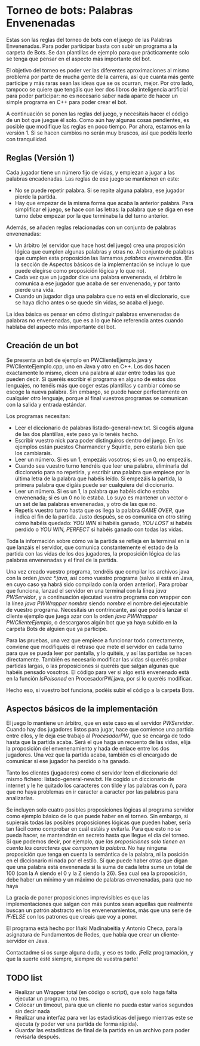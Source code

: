 # Torneo de bots: Palabras Envenenadas

Estas son las reglas del torneo de bots con el juego de las Palabras Envenenadas. Para poder participar basta con subir un programa a la carpeta de Bots. Se dan plantillas de ejemplo para que prácticamente solo se tenga que pensar en el aspecto más importante del bot.

El objetivo del torneo es poder ver las diferentes aproximaciones al mismo problema por parte de mucha gente de la carrera, así que cuanta más gente participe y más raras sean las ideas que se os ocurran, mejor. Por otro lado, tampoco se quiere que tengáis que leer dos libros de inteligencia artificial para poder participar: no es necesario saber nada aparte de hacer un simple programa en C++ para poder crear el bot.

A continuación se ponen las reglas del juego, y necesitais hacer el código de un bot que juegue él solo. Como aún hay algunas cosas pendientes, es posible que modifique las reglas en poco tiempo. Por ahora, estamos en la versión 1. Si se hacen cambios no serán muy bruscos, así que podéis leerlo con tranquilidad.

## Reglas (Versión 1)

Cada jugador tiene un número fijo de vidas, y empiezan a jugar a las palabras encadenadas. Las reglas de ese juego se mantienen en este:

- No se puede repetir palabra. Si se repite alguna palabra, ese jugador pierde la partida.
- Hay que empezar de la misma forma que acaba la anterior palabra. Para simplificar el juego, se hace con las letras: la palabra que se diga en ese turno debe empezar por la que terminaba la del turno anterior.

Además, se añaden reglas relacionadas con un conjunto de palabras envenenadas:

- Un árbitro (el servidor que hace host del juego) crea una proposición lógica que cumplen algunas palabras y otras no. Al conjunto de palabras que cumplen esta proposición las llamamos *palabras envenenadas*. (En la sección de Aspectos básicos de la implementación se incluye lo que puede elegirse como proposición lógica y lo que no).
- Cada vez que un jugador dice una palabra envenenada, el árbitro le comunica a ese jugador que acaba de ser envenenado, y por tanto pierde una vida.
- Cuando un jugador diga una palabra que no está en el diccionario, que se haya dicho antes o se quede sin vidas, se acaba el juego.

La idea básica es pensar en cómo distinguir palabras envenenadas de palabras no envenenadas, que es a lo que hice referencia antes cuando hablaba del aspecto más importante del bot.

## Creación de un bot

Se presenta un bot de ejemplo en PWClienteEjemplo.java y PWClienteEjemplo.cpp, uno en Java y otro en C++. Los dos hacen exactamente lo mismo, dicen una palabra al azar entre todas las que pueden decir. Si queréis escribir el programa en alguno de estos dos lenguajes, no tenéis más que coger estas plantillas y cambiar cómo se escoge la nueva palabra. Sin embargo, se puede hacer perfectamente en cualquier otro lenguaje, porque al final vuestros programas se comunican con la salida y entrada estándar.

Los programas necesitan:

- Leer el diccionario de palabras listado-general-new.txt. Si cogéis alguna de las dos plantillas, este paso ya lo tenéis hecho.
- Escribir vuestro nick para poder distinguiros dentro del juego. En los ejemplos están puestos Charmander y Squirtle, pero estaría bien que los cambiarais.
- Leer un número. Si es un 1, empezáis vosotros; si es un 0, no empezáis.
- Cuando sea vuestro turno tendréis que leer una palabra, eliminarla del diccionario para no repetirla, y escribir una palabra que empiece por la última letra de la palabra que habéis leído. Si empezáis la partida, la primera palabra que digáis puede ser cualquiera del diccionario.
- Leer un número. Si es un 1, la palabra que habéis dicho estaba envenenada; si es un 0 no lo estaba. Lo suyo es mantener un vector o un set de las palabras envenenadas, y otro de las que no.
- Repetís vuestro turno hasta que os llega la palabra *GAME OVER*, que indica el fin de la partida. Justo después, se os comunica en otro string cómo habéis quedado: *YOU WIN* si habéis ganado, *YOU LOST* si habéis perdido o *YOU WIN, PERFECT* si habéis ganado con todas las vidas.

Toda la información sobre cómo va la partida se refleja en la terminal en la que lanzáis el servidor, que comunica constantemente el estado de la partida con las vidas de los dos jugadores, la proposición lógica de las palabras envenenadas y el final de la partida.

Una vez creado vuestro programa, tendréis que compilar los archivos java con la orden _javac *.java_, así como vuestro programa (salvo si está en Java, en cuyo caso ya habrá sido compilado con la orden anterior). Para probar que funciona, lanzad el servidor en una terminal con la línea *java PWServidor*, y a continuación ejecutad vuestro programa con wrapper con la línea *java PWWrapper nombre* siendo _nombre_ el nombre del ejecutable de vuestro programa. Necesitais un contrincante, así que podéis lanzar el cliente ejemplo que juega azar con la orden *java PWWrapper PWClienteEjemplo*, o descargaros algún bot que ya haya subido en la carpeta Bots de alguien que ya participe.

Para las pruebas, una vez que empiece a funcionar todo correctamente, conviene que modifiquéis el retraso que mete el servidor en cada turno para que se pueda leer por pantalla, y lo quitéis, y así las partidas se hacen directamente. También es necesario modificar las vidas si queréis probar partidas largas, o las proposiciones si queréis que salgan algunas que habéis pensado vosotros. El código para ver si algo está envenenado está en la función *IsPoisoned* en ProcesadorPW.java, por si lo queréis modificar.

Hecho eso, si vuestro bot funciona, podéis subir el código a la carpeta Bots.


## Aspectos básicos de la implementación

El juego lo mantiene un árbitro, que en este caso es el servidor *PWServidor*. Cuando hay dos jugadores listos para jugar, hace que comience una partida entre ellos, y le deja ese trabajo al *ProcesadorPW*, que se encarga de todo hasta que la partida acaba. Será el que haga un recuento de las vidas, elija la proposición del envenenamiento y hada de enlace entre los dos jugadores. Una vez que la partida acaba, también es el encargado de comunicar si ese jugador ha perdido o ha ganado.

Tanto los clientes (jugadores) como el servidor leen el diccionario del mismo fichero: listado-general-new.txt. He cogido un diccionario de internet y le he quitado los caracteres con tilde y las palabras con ñ, para que no haya problemas en ir caracter a caracter por las palabras para analizarlas.

Se incluyen solo cuatro posibles proposiciones lógicas al programa servidor como ejemplo básico de lo que puede haber en el torneo. Sin embargo, si supierais todas las posibles proposiciones lógicas que pueden haber, sería tan fácil como comprobar en cuál estáis y evitarla. Para que esto no se pueda hacer, se mantendrán en secreto hasta que llegue el día del torneo. Sí que podemos decir, por ejemplo, que *las proposiciones solo tienen en cuenta los caracteres que componen la palabra*. No hay ninguna proposición que tenga en cuenta la semántica de la palabra, ni la posición en el diccionario ni nada por el estilo. Sí que puede haber otras que digan que una palabra está envenenada si la suma de cada letra sume un total de 100 (con la A siendo el 0 y la Z siendo la 26). Sea cual sea la proposición, debe haber un mínimo y un máximo de palabras envenenadas, para que no haya

La gracia de poner proposiciones imprevisibles es que las implementaciones que salgan con más puntos sean aquellas que realmente buscan un patrón abstracto en los envenenamientos, más que una serie de *IF/ELSE* con los patrones que creais que voy a poner.

El programa está hecho por Iñaki Madinabeitia y Antonio Checa, para la asignatura de Fundamentos de Redes, que había que crear un cliente-servidor en Java.

Contactadme si os surge alguna duda, y eso es todo. ¡Feliz programación, y que la suerte esté siempre, siempre de vuestra parte!

## TODO list
- Realizar un Wrapper total (en código o script), que solo haga falta ejecutar un programa, no tres.
- Colocar un timeout, para que un cliente no pueda estar varios segundos sin decir nada
- Realizar una interfaz para ver las estadísticas del juego mientras este se ejecuta (y poder ver una partida de forma rápida).
- Guardar las estadísticas de final de la partida en un archivo para poder revisarla después.
